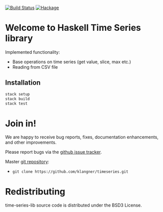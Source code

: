 [![Build Status](https://travis-ci.org/klangner/timeseries.svg?branch=master)](https://travis-ci.org/klangner/timeseries)
[![Hackage](https://img.shields.io/hackage/v/timeseries.svg)](https://hackage.haskell.org/package/timeseries)

# Welcome to Haskell Time Series library

Implemented functionality:
  * Base operations on time series (get value, slice, max etc.)
  * Reading from CSV file



## Installation

```sh
stack setup
stack build
stack test
```


# Join in!

We are happy to receive bug reports, fixes, documentation enhancements,
and other improvements.

Please report bugs via the
[github issue tracker](http://github.com/klangner/timeseries/issues).

Master [git repository](http://github.com/klangner/timeseries):

* `git clone https://github.com/klangner/timeseries.git`


# Redistributing

time-series-lib source code is distributed under the BSD3 License.
